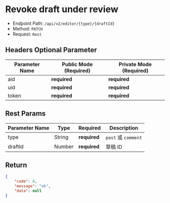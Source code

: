 # Revoke draft under review

- Endpoint Path: `/api/v2/editor/{type}/{draftId}`
- Method: `PATCH`
- Request: `Rest`

## Headers Optional Parameter

| Parameter Name | Public Mode (Required) | Private Mode (Required) |
| --- | --- | --- |
| aid | **required** | **required** |
| uid | **required** | **required** |
| token | **required** | **required** |

## Rest Params

| Parameter Name | Type | Required | Description |
| --- | --- | --- | --- |
| type | String | **required** | `post` 或 `comment` |
| draftId | Number | **required** | 草稿 ID |

## Return

```json
{
    "code": 0,
    "message": "ok",
    "data": null
}
```

